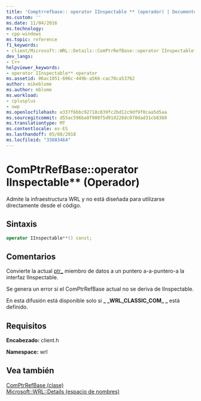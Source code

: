 ```yaml
---
title: 'Comptrrefbase:: operator IInspectable ** (operador) | Documentos de Microsoft'
ms.custom: ''
ms.date: 11/04/2016
ms.technology:
- cpp-windows
ms.topic: reference
f1_keywords:
- client/Microsoft::WRL::Details::ComPtrRefBase::operator IInspectable**
dev_langs:
- C++
helpviewer_keywords:
- operator IInspectable** operator
ms.assetid: 06ac1051-606c-449b-a566-cac78ca53762
author: mikeblome
ms.author: mblome
ms.workload:
- cplusplus
- uwp
ms.openlocfilehash: e337f6bbc92718c839fc2bd12c9df9f0caa5d5aa
ms.sourcegitcommit: d55ac596ba8f908f5d91d228dc070dad31cb8360
ms.translationtype: MT
ms.contentlocale: es-ES
ms.lasthandoff: 05/08/2018
ms.locfileid: "33883464"
---
```

# <a name="comptrrefbaseoperator-iinspectable-operator"></a>ComPtrRefBase::operator IInspectable** (Operador)

Admite la infraestructura WRL y no está diseñada para utilizarse directamente desde el código.

## <a name="syntax"></a>Sintaxis

```cpp
operator IInspectable**() const;
```

## <a name="remarks"></a>Comentarios

Convierte la actual [ptr_](../windows/comptrrefbase-ptr-data-member.md) miembro de datos a un puntero a-a-puntero-a la interfaz IInspectable.

Se genera un error si el ComPtrRefBase actual no se deriva de IInspectable.

En esta difusión está disponible solo si **&#95; &#95;WRL_CLASSIC_COM&#95; &#95;** está definido.

## <a name="requirements"></a>Requisitos

**Encabezado:** client.h

**Namespace:** wrl

## <a name="see-also"></a>Vea también

[ComPtrRefBase (clase)](../windows/comptrrefbase-class.md)   
[Microsoft::WRL::Details (espacio de nombres)](../windows/microsoft-wrl-details-namespace.md)